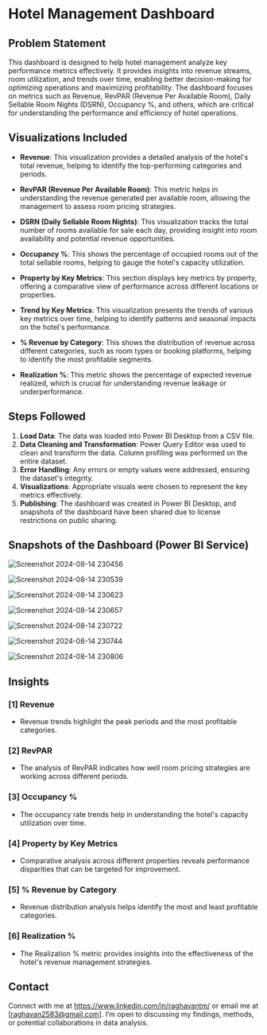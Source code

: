 # Hotel Management Dashboard

## Problem Statement

This dashboard is designed to help hotel management analyze key performance metrics effectively. It provides insights into revenue streams, room utilization, and trends over time, enabling better decision-making for optimizing operations and maximizing profitability. The dashboard focuses on metrics such as Revenue, RevPAR (Revenue Per Available Room), Daily Sellable Room Nights (DSRN), Occupancy %, and others, which are critical for understanding the performance and efficiency of hotel operations.

## Visualizations Included

- **Revenue**: This visualization provides a detailed analysis of the hotel's total revenue, helping to identify the top-performing categories and periods.
  
- **RevPAR (Revenue Per Available Room)**: This metric helps in understanding the revenue generated per available room, allowing the management to assess room pricing strategies.

- **DSRN (Daily Sellable Room Nights)**: This visualization tracks the total number of rooms available for sale each day, providing insight into room availability and potential revenue opportunities.

- **Occupancy %**: This shows the percentage of occupied rooms out of the total sellable rooms, helping to gauge the hotel's capacity utilization.

- **Property by Key Metrics**: This section displays key metrics by property, offering a comparative view of performance across different locations or properties.

- **Trend by Key Metrics**: This visualization presents the trends of various key metrics over time, helping to identify patterns and seasonal impacts on the hotel's performance.

- **% Revenue by Category**: This shows the distribution of revenue across different categories, such as room types or booking platforms, helping to identify the most profitable segments.

- **Realization %**: This metric shows the percentage of expected revenue realized, which is crucial for understanding revenue leakage or underperformance.

## Steps Followed

1. **Load Data**: The data was loaded into Power BI Desktop from a CSV file.
2. **Data Cleaning and Transformation**: Power Query Editor was used to clean and transform the data. Column profiling was performed on the entire dataset.
3. **Error Handling**: Any errors or empty values were addressed, ensuring the dataset's integrity.
4. **Visualizations**: Appropriate visuals were chosen to represent the key metrics effectively.
5. **Publishing**: The dashboard was created in Power BI Desktop, and snapshots of the dashboard have been shared due to license restrictions on public sharing.

## Snapshots of the Dashboard (Power BI Service)

![Screenshot 2024-08-14 230456](https://github.com/user-attachments/assets/bb78ed07-2925-4ea3-b7b9-e046de62ea96)


![Screenshot 2024-08-14 230539](https://github.com/user-attachments/assets/7c8ff9aa-b3ff-4ab0-85ce-764693f90355)


![Screenshot 2024-08-14 230623](https://github.com/user-attachments/assets/34c1cb6d-aa27-402d-960d-da4245ca2743)


![Screenshot 2024-08-14 230657](https://github.com/user-attachments/assets/5552a81a-1189-4e05-ba57-aaa51d49c001)


![Screenshot 2024-08-14 230722](https://github.com/user-attachments/assets/82450dc0-5e29-42e7-bcb9-a7dc72eaba5a)


![Screenshot 2024-08-14 230744](https://github.com/user-attachments/assets/206e571b-602b-433c-a0a7-8a39c67f9497)


![Screenshot 2024-08-14 230806](https://github.com/user-attachments/assets/0971f42b-14b0-434c-9704-834e497b2074)


## Insights

### [1] **Revenue**
   - Revenue trends highlight the peak periods and the most profitable categories.

### [2] **RevPAR**
   - The analysis of RevPAR indicates how well room pricing strategies are working across different periods.

### [3] **Occupancy %**
   - The occupancy rate trends help in understanding the hotel's capacity utilization over time.

### [4] **Property by Key Metrics**
   - Comparative analysis across different properties reveals performance disparities that can be targeted for improvement.

### [5] **% Revenue by Category**
   - Revenue distribution analysis helps identify the most and least profitable categories.

### [6] **Realization %**
   - The Realization % metric provides insights into the effectiveness of the hotel's revenue management strategies.

## Contact
Connect with me at https://www.linkedin.com/in/raghavantm/ or email me at [raghavan2583@gmail.com]. I’m open to discussing my findings, methods, or potential collaborations in data analysis.
